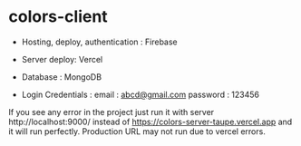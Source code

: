 
# colors-client

* Hosting, deploy, authentication : Firebase
* Server deploy: Vercel
* Database : MongoDB

* Login Credentials :
  email : abcd@gmail.com
  password : 123456
  
If you see any error in the project just run it with server http://localhost:9000/ instead of https://colors-server-taupe.vercel.app and it will run perfectly. Production URL may not run due to vercel errors.
